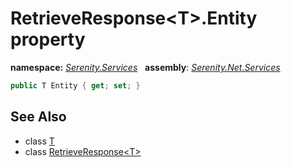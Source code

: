 # RetrieveResponse&lt;T&gt;.Entity property
**namespace:** *[Serenity.Services](../../README.md#serenity.services-namespace)*   **assembly**: *[Serenity.Net.Services](../../README.md)*

```csharp
public T Entity { get; set; }
```

## See Also

* class [T](../Serenity.Net.Services/../RetrieveResponse-1.T.md)
* class [RetrieveResponse&lt;T&gt;](../RetrieveResponse-1.md)